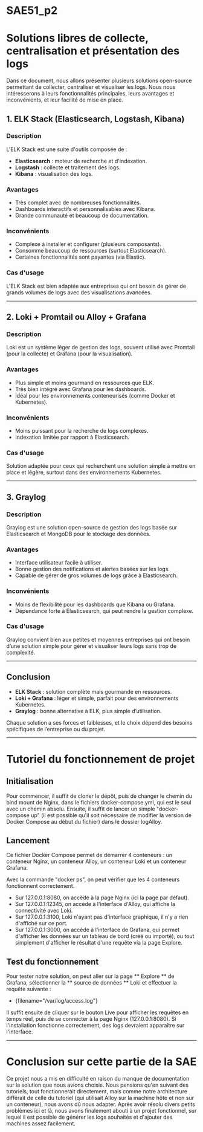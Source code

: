 # SAE51_p2

# Solutions libres de collecte, centralisation et présentation des logs

Dans ce document, nous allons présenter plusieurs solutions open-source permettant de collecter, centraliser et visualiser les logs. Nous nous intéresserons à leurs fonctionnalités principales, leurs avantages et inconvénients, et leur facilité de mise en place.

## 1. **ELK Stack (Elasticsearch, Logstash, Kibana)**

### Description
L'ELK Stack est une suite d'outils composée de :
- **Elasticsearch** : moteur de recherche et d'indexation.
- **Logstash** : collecte et traitement des logs.
- **Kibana** : visualisation des logs.

### Avantages
- Très complet avec de nombreuses fonctionnalités.
- Dashboards interactifs et personnalisables avec Kibana.
- Grande communauté et beaucoup de documentation.

### Inconvénients
- Complexe à installer et configurer (plusieurs composants).
- Consomme beaucoup de ressources (surtout Elasticsearch).
- Certaines fonctionnalités sont payantes (via Elastic).

### Cas d'usage
L'ELK Stack est bien adaptée aux entreprises qui ont besoin de gérer de grands volumes de logs avec des visualisations avancées.

---

## 2. **Loki + Promtail ou Alloy + Grafana**

### Description
Loki est un système léger de gestion des logs, souvent utilisé avec Promtail (pour la collecte) et Grafana (pour la visualisation).

### Avantages
- Plus simple et moins gourmand en ressources que ELK.
- Très bien intégré avec Grafana pour les dashboards.
- Idéal pour les environnements conteneurisés (comme Docker et Kubernetes).

### Inconvénients
- Moins puissant pour la recherche de logs complexes.
- Indexation limitée par rapport à Elasticsearch.

### Cas d'usage
Solution adaptée pour ceux qui recherchent une solution simple à mettre en place et légère, surtout dans des environnements Kubernetes.

---

## 3. **Graylog**

### Description
Graylog est une solution open-source de gestion des logs basée sur Elasticsearch et MongoDB pour le stockage des données.

### Avantages
- Interface utilisateur facile à utiliser.
- Bonne gestion des notifications et alertes basées sur les logs.
- Capable de gérer de gros volumes de logs grâce à Elasticsearch.

### Inconvénients
- Moins de flexibilité pour les dashboards que Kibana ou Grafana.
- Dépendance forte à Elasticsearch, qui peut rendre la gestion complexe.

### Cas d'usage
Graylog convient bien aux petites et moyennes entreprises qui ont besoin d’une solution simple pour gérer et visualiser leurs logs sans trop de complexité.

---

## Conclusion

- **ELK Stack** : solution complète mais gourmande en ressources.
- **Loki + Grafana** : léger et simple, parfait pour des environnements Kubernetes.
- **Graylog** : bonne alternative à ELK, plus simple d’utilisation.

Chaque solution a ses forces et faiblesses, et le choix dépend des besoins spécifiques de l’entreprise ou du projet.


---

# Tutoriel du fonctionnement de projet

## Initialisation 

Pour commencer, il suffit de cloner le dépôt, puis de changer le chemin du bind mount de Nginx, dans le fichiers docker-compose.yml, qui est le seul avec un chemin absolu. Ensuite, il suffit de lancer un simple "docker-compose up" (il est possible qu'il soit nécessaire de modifier la version de Docker Compose au début du fichier) dans le dossier logAlloy.


## Lancement 


Ce fichier Docker Compose permet de démarrer 4 conteneurs : un conteneur Nginx, un conteneur Alloy, un conteneur Loki et un conteneur Grafana.

Avec la commande "docker ps", on peut vérifier que les 4 conteneurs fonctionnent correctement.

- Sur 127.0.0.1:8080, on accède à la page Nginx (ici la page par défaut).
- Sur 127.0.0.1:12345, on accède à l'interface d'Alloy, qui affiche la connectivité avec Loki.
- Sur 127.0.0.1:3100, Loki n'ayant pas d'interface graphique, il n'y a rien d'affiché sur ce port.
- Sur 127.0.0.1:3000, on accède à l'interface de Grafana, qui permet d'afficher les données sur un tableau de bord (créé ou importé), ou tout simplement d'afficher le résultat d'une requête via la page Explore.

## Test du fonctionnement

Pour tester notre solution, on peut aller sur la page ** Explore ** de Grafana, sélectionner la ** source de données ** Loki et effectuer la requête suivante :

- {filename="/var/log/access.log"}

Il suffit ensuite de cliquer sur le bouton Live pour afficher les requêtes en temps réel, puis de se connecter à la page Nginx (127.0.0.1:8080). Si l'installation fonctionne correctement, des logs devraient apparaître sur l'interface.

---

# Conclusion sur cette partie de la SAE

Ce projet nous a mis en difficulté en raison du manque de documentation sur la solution que nous avions choisie. Nous pensions qu'en suivant des tutoriels, tout fonctionnerait directement, mais comme notre architecture différait de celle du tutoriel (qui utilisait Alloy sur la machine hôte et non sur un conteneur), nous avons dû nous adapter. Après avoir résolu divers petits problèmes ici et là, nous avons finalement abouti à un projet fonctionnel, sur lequel il est possible de générer les logs souhaités et d'ajouter des machines assez facilement.
